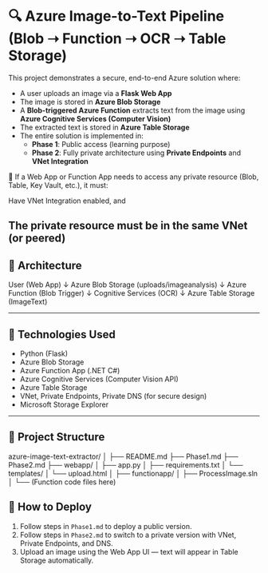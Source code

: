 # 🔍 Azure Image-to-Text Pipeline (Blob ➝ Function ➝ OCR ➝ Table Storage)

This project demonstrates a secure, end-to-end Azure solution where:

- A user uploads an image via a **Flask Web App**
- The image is stored in **Azure Blob Storage**
- A **Blob-triggered Azure Function** extracts text from the image using **Azure Cognitive Services (Computer Vision)**
- The extracted text is stored in **Azure Table Storage**
- The entire solution is implemented in:
  - **Phase 1**: Public access (learning purpose)
  - **Phase 2**: Fully private architecture using **Private Endpoints** and **VNet Integration**

🔐 If a Web App or Function App needs to access any private resource (Blob, Table, Key Vault, etc.), it must:

Have VNet Integration enabled, and

The private resource must be in the same VNet (or peered)
---

## 🔁 Architecture

User (Web App)
↓
Azure Blob Storage (uploads/imageanalysis)
↓
Azure Function (Blob Trigger)
↓
Cognitive Services (OCR)
↓
Azure Table Storage (ImageText)

---

## 🧱 Technologies Used

- Python (Flask)
- Azure Blob Storage
- Azure Function App (.NET C#)
- Azure Cognitive Services (Computer Vision API)
- Azure Table Storage
- VNet, Private Endpoints, Private DNS (for secure design)
- Microsoft Storage Explorer

---

## 📂 Project Structure

azure-image-text-extractor/
│
├── README.md
├── Phase1.md
├── Phase2.md
├── webapp/
│ ├── app.py
│ ├── requirements.txt
│ └── templates/
│ └── upload.html
│
├── functionapp/
│ ├── ProcessImage.sln
│ └── (Function code files here)


## 🚀 How to Deploy

1. Follow steps in `Phase1.md` to deploy a public version.
2. Follow steps in `Phase2.md` to switch to a private version with VNet, Private Endpoints, and DNS.
3. Upload an image using the Web App UI — text will appear in Table Storage automatically.

